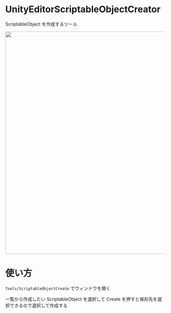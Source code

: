 # UnityEditorScriptableObjectCreator

ScriptableObject を作成するツール

<img src="https://github.com/yayorozu/ImageUploader/blob/master/UnityEditorScriptableObjectCreator/Top.png" width="700">

# 使い方

`Tools/ScriptableObjectCreate` でウィンドウを開く

一覧から作成したい ScriptableObject を選択して Create を押すと保存先を選択できるので選択して作成する